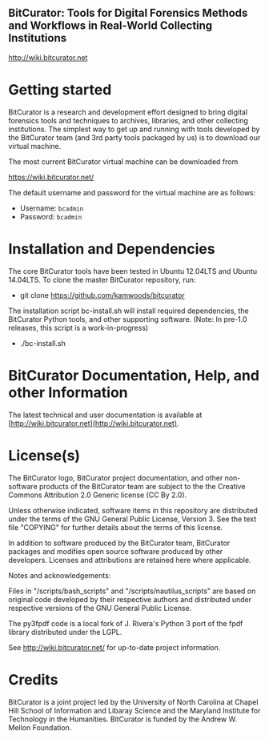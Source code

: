 BitCurator: Tools for Digital Forensics Methods and Workflows in Real-World Collecting Institutions
---------------------------------------------------------------------------------------------------
<http://wiki.bitcurator.net>

# Getting started

BitCurator is a research and development effort designed to bring digital forensics tools and techniques to archives, libraries, and other collecting institutions. The simplest way to get up and running with tools developed by the BitCurator team (and 3rd party tools packaged by us) is to download our virtual machine.

The most current BitCurator virtual machine can be downloaded from

  https://wiki.bitcurator.net/

The default username and password for the virtual machine are as follows:

* Username: `bcadmin`
* Password: `bcadmin`

# Installation and Dependencies

The core BitCurator tools have been tested in Ubuntu 12.04LTS and Ubuntu 14.04LTS. To clone the master BitCurator repository, run:

* git clone https://github.com/kamwoods/bitcurator

The installation script bc-install.sh will install required dependencies, the BitCurator Python tools, and other supporting software. (Note: In pre-1.0 releases, this script is a work-in-progress)

* ./bc-install.sh

# BitCurator Documentation, Help, and other Information

The latest technical and user documentation is available at
[http://wiki.bitcurator.net](http://wiki.bitcurator.net).

# License(s)

The BitCurator logo, BitCurator project documentation, and other non-software products of the BitCurator team are subject to the the Creative Commons Attribution 2.0 Generic license (CC By 2.0).

Unless otherwise indicated, software items in this repository are distributed under the terms of the GNU General Public License, Version 3. See the text file "COPYING" for further details about the terms of this license.

In addition to software produced by the BitCurator team, BitCurator packages and modifies open source software produced by other developers. Licenses and attributions are retained here where applicable.

Notes and acknowledgements:

Files in "/scripts/bash_scripts" and "/scripts/nautilus_scripts" are based on original code developed by their respective authors and distributed under respective versions of the GNU General Public License.

The py3fpdf code is a local fork of J. Rivera's Python 3 port of the fpdf library distributed under the LGPL.

See http://wiki.bitcurator.net/ for up-to-date project information.


# Credits

BitCurator is a joint project led by the University of North Carolina at Chapel Hill School of Information and Libaray Science and the Maryland Institute for Technology in the Humanities. BitCurator is funded by the Andrew W. Mellon Foundation.

